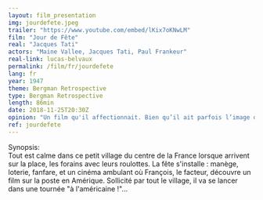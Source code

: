```yaml
---
layout: film_presentation
img: jourdefete.jpeg
trailer: "https://www.youtube.com/embed/lKix7oKNwLM"
film: "Jour de Fête"
real: "Jacques Tati"
actors: "Maine Vallee, Jacques Tati, Paul Frankeur"
real-link: lucas-belvaux
permalink: /film/fr/jourdefete
lang: fr
year: 1947
theme: Bergman Retrospective
type: Bergman Retrospective
length: 86min
date: 2018-11-25T20:30Z
opinion: "Un film qu'il affectionnait. Bien qu’il ait parfois l’image d’un auteur austère, Bergman a toujours aimé la force comique et la poésie du cinéma burlesque, dont Tati est un extraordinaire héritier. Il jouera lui-même avec ce genre dans Toutes ses femmes (För att inte tala om alla dessa kvinnor). L’année-même du film que nous montrons, il réalise L'éternel Mirage (Skepp till India land) : il a alors 29 ans et c'est son troisième film."
ref: jourdefete
---
```



<span class="name"> Synopsis:</span> <br/>
<span class="resumefilm">  Tout est calme dans ce petit village du centre de la France lorsque arrivent sur la place, les forains avec leurs roulottes. La fête s'installe : manège, loterie, fanfare, et un cinéma ambulant où François, le facteur, découvre un film sur la poste en Amérique. Sollicité par tout le village, il va se lancer dans une tournée "à l'américaine !"... </span>
